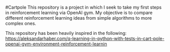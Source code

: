 #Cartpole
This repository is a project in which I seek to take my first steps in reinforcement learning via OpenAI gym. 
My objective is to compare different reinforcement learning ideas from simple algorithms to more complex ones.

This repository has been heavily inspired in the following:
https://aleksandarhaber.com/q-learning-in-python-with-tests-in-cart-pole-openai-gym-environment-reinforcement-learnin
